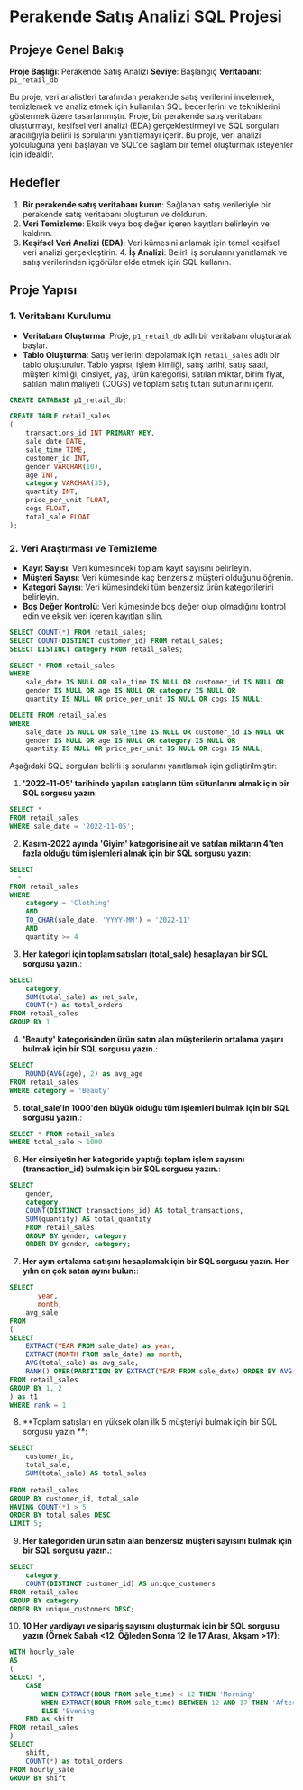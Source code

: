 # Perakende Satış Analizi SQL Projesi

## Projeye Genel Bakış

**Proje Başlığı**: Perakende Satış Analizi
**Seviye**: Başlangıç
**Veritabanı**: `p1_retail_db`

Bu proje, veri analistleri tarafından perakende satış verilerini incelemek, temizlemek ve analiz etmek için kullanılan SQL becerilerini ve tekniklerini göstermek üzere tasarlanmıştır. Proje, bir perakende satış veritabanı oluşturmayı, keşifsel veri analizi (EDA) gerçekleştirmeyi ve SQL sorguları aracılığıyla belirli iş sorularını yanıtlamayı içerir. Bu proje, veri analizi yolculuğuna yeni başlayan ve SQL'de sağlam bir temel oluşturmak isteyenler için idealdir.

## Hedefler

1. **Bir perakende satış veritabanı kurun**: Sağlanan satış verileriyle bir perakende satış veritabanı oluşturun ve doldurun.
2. **Veri Temizleme**: Eksik veya boş değer içeren kayıtları belirleyin ve kaldırın.
3. **Keşifsel Veri Analizi (EDA)**: Veri kümesini anlamak için temel keşifsel veri analizi gerçekleştirin. 4. **İş Analizi**: Belirli iş sorularını yanıtlamak ve satış verilerinden içgörüler elde etmek için SQL kullanın.

## Proje Yapısı

### 1. Veritabanı Kurulumu

- **Veritabanı Oluşturma**: Proje, `p1_retail_db` adlı bir veritabanı oluşturarak başlar.
- **Tablo Oluşturma**: Satış verilerini depolamak için `retail_sales` adlı bir tablo oluşturulur. Tablo yapısı, işlem kimliği, satış tarihi, satış saati, müşteri kimliği, cinsiyet, yaş, ürün kategorisi, satılan miktar, birim fiyat, satılan malın maliyeti (COGS) ve toplam satış tutarı sütunlarını içerir.

```sql
CREATE DATABASE p1_retail_db;

CREATE TABLE retail_sales
(
    transactions_id INT PRIMARY KEY,
    sale_date DATE,	
    sale_time TIME,
    customer_id INT,	
    gender VARCHAR(10),
    age INT,
    category VARCHAR(35),
    quantity INT,
    price_per_unit FLOAT,	
    cogs FLOAT,
    total_sale FLOAT
);
```

### 2. Veri Araştırması ve Temizleme

- **Kayıt Sayısı**: Veri kümesindeki toplam kayıt sayısını belirleyin.
- **Müşteri Sayısı**: Veri kümesinde kaç benzersiz müşteri olduğunu öğrenin.
- **Kategori Sayısı**: Veri kümesindeki tüm benzersiz ürün kategorilerini belirleyin.
- **Boş Değer Kontrolü**: Veri kümesinde boş değer olup olmadığını kontrol edin ve eksik veri içeren kayıtları silin.
```sql
SELECT COUNT(*) FROM retail_sales;
SELECT COUNT(DISTINCT customer_id) FROM retail_sales;
SELECT DISTINCT category FROM retail_sales;

SELECT * FROM retail_sales
WHERE 
    sale_date IS NULL OR sale_time IS NULL OR customer_id IS NULL OR 
    gender IS NULL OR age IS NULL OR category IS NULL OR 
    quantity IS NULL OR price_per_unit IS NULL OR cogs IS NULL;

DELETE FROM retail_sales
WHERE 
    sale_date IS NULL OR sale_time IS NULL OR customer_id IS NULL OR 
    gender IS NULL OR age IS NULL OR category IS NULL OR 
    quantity IS NULL OR price_per_unit IS NULL OR cogs IS NULL;
```



Aşağıdaki SQL sorguları belirli iş sorularını yanıtlamak için geliştirilmiştir:

1. **'2022-11-05' tarihinde yapılan satışların tüm sütunlarını almak için bir SQL sorgusu yazın**:
```sql
SELECT *
FROM retail_sales
WHERE sale_date = '2022-11-05';
```

2. **Kasım-2022 ayında 'Giyim' kategorisine ait ve satılan miktarın 4'ten fazla olduğu tüm işlemleri almak için bir SQL sorgusu yazın**:
```sql
SELECT 
  *
FROM retail_sales
WHERE 
    category = 'Clothing'
    AND 
    TO_CHAR(sale_date, 'YYYY-MM') = '2022-11'
    AND
    quantity >= 4
```

3. **Her kategori için toplam satışları (total_sale) hesaplayan bir SQL sorgusu yazın.**:
```sql
SELECT 
    category,
    SUM(total_sale) as net_sale,
    COUNT(*) as total_orders
FROM retail_sales
GROUP BY 1
```

4. **'Beauty' kategorisinden ürün satın alan müşterilerin ortalama yaşını bulmak için bir SQL sorgusu yazın.**:
```sql
SELECT
    ROUND(AVG(age), 2) as avg_age
FROM retail_sales
WHERE category = 'Beauty'
```

5. **total_sale'in 1000'den büyük olduğu tüm işlemleri bulmak için bir SQL sorgusu yazın.**:
```sql
SELECT * FROM retail_sales
WHERE total_sale > 1000
```

6. **Her cinsiyetin her kategoride yaptığı toplam işlem sayısını (transaction_id) bulmak için bir SQL sorgusu yazın.**:
```sql
SELECT
	gender,
	category,
	COUNT(DISTINCT transactions_id) AS total_transactions,
	SUM(quantity) AS total_quantity
	FROM retail_sales
	GROUP BY gender, category
	ORDER BY gender, category;

```

7. **Her ayın ortalama satışını hesaplamak için bir SQL sorgusu yazın. Her yılın en çok satan ayını bulun:**:
```sql
SELECT 
       year,
       month,
    avg_sale
FROM 
(    
SELECT 
    EXTRACT(YEAR FROM sale_date) as year,
    EXTRACT(MONTH FROM sale_date) as month,
    AVG(total_sale) as avg_sale,
    RANK() OVER(PARTITION BY EXTRACT(YEAR FROM sale_date) ORDER BY AVG(total_sale) DESC) as rank
FROM retail_sales
GROUP BY 1, 2
) as t1
WHERE rank = 1
```

8. **Toplam satışları en yüksek olan ilk 5 müşteriyi bulmak için bir SQL sorgusu yazın **:
```sql
SELECT
	customer_id,
	total_sale,
	SUM(total_sale) AS total_sales
	
FROM retail_sales
GROUP BY customer_id, total_sale
HAVING COUNT(*) > 5
ORDER BY total_sales DESC
LIMIT 5;
```

9. **Her kategoriden ürün satın alan benzersiz müşteri sayısını bulmak için bir SQL sorgusu yazın.**:
```sql
SELECT
    category,
    COUNT(DISTINCT customer_id) AS unique_customers
FROM retail_sales
GROUP BY category
ORDER BY unique_customers DESC;
```

10. **10 Her vardiyayı ve sipariş sayısını oluşturmak için bir SQL sorgusu yazın (Örnek Sabah <12, Öğleden Sonra 12 ile 17 Arası, Akşam >17)**:
```sql
WITH hourly_sale
AS
(
SELECT *,
    CASE
        WHEN EXTRACT(HOUR FROM sale_time) < 12 THEN 'Morning'
        WHEN EXTRACT(HOUR FROM sale_time) BETWEEN 12 AND 17 THEN 'Afternoon'
        ELSE 'Evening'
    END as shift
FROM retail_sales
)
SELECT 
    shift,
    COUNT(*) as total_orders    
FROM hourly_sale
GROUP BY shift
```







